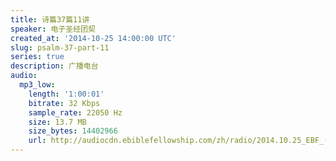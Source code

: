 ```yaml
---
title: 诗篇37篇11讲
speaker: 电子圣经团契
created_at: '2014-10-25 14:00:00 UTC'
slug: psalm-37-part-11
series: true
description: 广播电台
audio:
  mp3_low:
    length: '1:00:01'
    bitrate: 32 Kbps
    sample_rate: 22050 Hz
    size: 13.7 MB
    size_bytes: 14402966
    url: http://audiocdn.ebiblefellowship.com/zh/radio/2014.10.25_EBF_-_Psalm_37_Part_11.mp3
---
```

